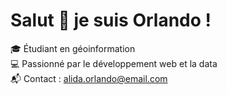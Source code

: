 # Salut 👋 je suis Orlando !
🎓 Étudiant en géoinformation  
💻 Passionné par le développement web et la data  
📬 Contact : alida.orlando@email.com
